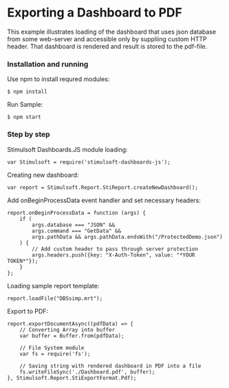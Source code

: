# Exporting a Dashboard to PDF

This example illustrates loading of the dashboard that uses json database from some web-server and accessible only by suppliing custom HTTP header. That dashboard is rendered and result is stored to the pdf-file.

### Installation and running
Use npm to install requred modules:

    $ npm install

Run Sample:

    $ npm start

### Step by step
Stimulsoft Dashboards.JS module loading:

    var Stimulsoft = require('stimulsoft-dashboards-js');

Creating new dashboard:

    var report = Stimulsoft.Report.StiReport.createNewDashboard();

Add onBeginProcessData event handler and set necessary headers:

    report.onBeginProcessData = function (args) {
        if (
            args.database === "JSON" && 
            args.command === "GetData" && 
            args.pathData && args.pathData.endsWith("/ProtectedDemo.json")
        ) {
            // Add custom header to pass through server protection
            args.headers.push({key: "X-Auth-Token", value: "*YOUR TOKEN*"});
        }
    };

Loading sample report template:

    report.loadFile("DBSsimp.mrt");

Export to PDF:

	report.exportDocumentAsync((pdfData) => {
        // Converting Array into buffer
        var buffer = Buffer.from(pdfData);

        // File System module
        var fs = require('fs');

        // Saving string with rendered dashboard in PDF into a file
        fs.writeFileSync('./Dashboard.pdf', buffer);
    }, Stimulsoft.Report.StiExportFormat.Pdf);
